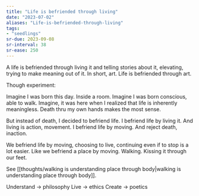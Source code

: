 ```yaml
---
title: "Life is befriended through living"
date: "2023-07-02"
aliases: "Life-is-befriended-through-living"
tags:
- "seedlings"
sr-due: 2023-09-08
sr-interval: 38
sr-ease: 250
---
```


A life is befriended through living it and telling stories about it, elevating, trying to make meaning out of it. In short, art. Life is befriended through art.

Though experiment:

Imagine I was born this day.
Inside a room.
Imagine I was born conscious, able to walk.
Imagine, it was here when I realized that life is inherently meaningless.
Death thru my own hands makes the most sense.

But instead of death, I decided to befriend life. I befriend life by living it.
And living is action, movement.
I befriend life by moving.
And reject death, inaction.

We befriend life by moving, choosing to live, continuing even if to stop is a lot easier. Like we befriend a place by moving. Walking. Kissing it through our feet.

See [[thoughts/walking is understanding place through body|walking is understanding place through body]].

Understand -> philosophy
Live -> ethics
Create -> poetics